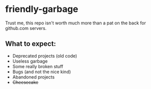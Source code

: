 # friendly-garbage
Trust me, this repo isn't worth much more than a pat on the back for github.com servers.

## What to expect:
* Deprecated projects (old code)
* Useless garbage
* Some really broken stuff
* Bugs (and not the nice kind)
* Abandoned projects
* ~~Cheesecake~~

